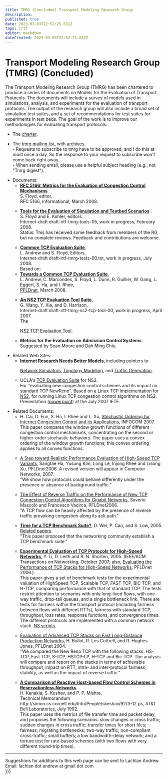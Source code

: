```yaml
---
title: TMRG (Concluded) Transport Modeling Research Group
description: 
published: true
date: 2023-03-03T22:52:25.631Z
tags: irtf
editor: markdown
dateCreated: 2023-03-03T22:52:21.832Z
---
```


# Transport Modeling Research Group (TMRG) (Concluded)
The Transport Modeling Research Group (TMRG) has been chartered to produce
a series of documents on Models for the Evaluation of Transport
Protocols.  The documents will include a survey of models used in
simulations, analysis, and experiments for the evaluation of transport
protocols.  The output of the research group will also include a
broad set of simulation test suites, and a set of recommendations
for test suites for experiments in test beds.  The goal of the work
is to improve our methodologies for evaluating transport protocols.
<p>

<ul>
<li>
The 
<a href="https://irtf.org/concluded/tmrg">charter</a>.
<p>

<li>
The 
<a href="https://www.irtf.org/mailman/listinfo/tmrg">
tmrg mailing list</a>, with 
<a href="http://www.irtf.org/mail-archive/web/tmrg/">archives</a>.
<br>
- Requests to subscribe to tmrg have to be approved, and
I do this at most once a day.  So the response to your request
to subscribe won't come back right away...
<br>
- When sending email, please use a helpful subject heading (e.g., not
"Tmrg digest").
<p>

<li>Documents:
<ul>

<li>

<b>
<a href="http://www.ietf.org/rfc/rfc5166.txt">
RFC 5166: Metrics for the Evaluation of Congestion Control Mechanisms</a></b>.
<br>
S. Floyd, editor.
<br>
RFC 5166, Informational, March 2008.
<p>

<li>

<b>
<a href="http://tools.ietf.org/html/draft-irtf-tmrg-tools">
Tools for the Evaluation of Simulation and Testbed Scenarios</a> </b>.
<br>
S. Floyd and E. Kohler, editors.
<br>
Internet-draft draft-irtf-tmrg-tools-05, work in progress, February
2008.
<br>
Status:  This has received some feedback from members of the RG,
but no complete reviews.
Feedback and contributions are welcome.

<p>

<li>
<b>
<a href="http://tools.ietf.org/html/draft-irtf-tmrg-tests">
Common TCP Evaluation Suite</a></b>,
<br>
L. Andrew and S. Floyd, Editors,
<br>
Internet-draft draft-irtf-tmrg-tests-00.txt, work in progress,
July 2008.
<br>
Based on:
<br>
<li>
<b>
<a href="http://www.icir.org/tmrg/pfldnet2008.pdf">
Towards a Common TCP Evaluation Suite</a></b>,
<br>
L. Andrew, C. Marcondes, S. Floyd, L. Dunn, R. Guillier, W. Gang,
L. Eggert, S. Ha, and I. Rhee,
<br>
<a href="http://www.hep.man.ac.uk/PFLDnet2008/">
PFLDnet</a>, March 2008.
<p>

<li>
<b>
<a href="http://tools.ietf.org/html/draft-irtf-tmrg-ns2-tcp-tool">
An NS2 TCP Evaluation Tool Suite</a></b>,
<br>
G. Wang, Y. Xia, and D. Harrison,
<br>
Internet-draft draft-irtf-tmrg-ns2-tcp-tool-00, work in progress,
April 2007.
<br>
The <a href="http://sourceforge.net/projects/tcpeval">

NS2 TCP Evaluation Tool</a>.
<p>

<li>
<b>
Metrics for the Evaluation on Admission Control Systems</b>.  
<br>
Suggested by
Sean Moore and Dah Ming Chiu.
<p>

</ul>

<li>Related Web Sites:
<ul>
<li>
<b>
<a href="http://www.icir.org/models/">
Internet Research Needs Better Models</a></b>,
including pointers to 

<a href="http://www.icir.org/models/simulators.html">Network Simulators</a>,
<a href="http://www.icir.org/models/topologies.html">Topology Modeling</a>,
and
<a href="http://www.icir.org/floyd/tmrg/trafficgenerators.html">Traffic Generation</a>.
<p>

<li>
UCLA's
<a href="http://netlab.cs.ucla.edu/tcpsuite/index.html">
TCP Evaluation Suite</a> for NS2.
<br>
For "evaluating new congestion control schemes and its impact on
standard TCP NewReno".  Based on 
<a
href="http://www.cs.caltech.edu/~weixl/technical/ns2linux/index.html">a 
Linux TCP implementation for NS2</a>,
for running Linux TCP congestion control algorithms on NS2.

<br>
Presentation
(<a href="http://www3.ietf.org/proceedings/07jul/slides/iccrg-3.ppt">powerpoint</a>) 
at the July 2007 IETF.
</ul>
<p>

<li>Related Documents:
<ul>
<li>
H. Cai, D. Eun, S. Ha, I. Rhee and L. Xu, 
<a href="http://netsrv.csc.ncsu.edu/convex-ordering/">
Stochastic Ordering for
Internet Congestion Control and its Applications</a>, 
INFOCOM 2007.
<br>
This paper compares the window growth functions of different congestion
control mechanisms,
concentrating on the second or higher-order stochastic behaviors.
The paper uses a convex ordering of the window growth functions; this
convex ordering applies to all convex functions.
<p>

<li>
<a href="http://www.hpcc.jp/pfldnet2006/technical.html">
A Step
toward Realistic Performance Evaluation of High-Speed TCP Variants</a>, 
Sangtae Ha, Yusung Kim, Long Le, Injong Rhee and Lisong Xu, 
PFLDnet2006.  A revised version will appear in Computer Networks, 2007.
<br>
"We show how protocols could behave differently
under the presence or absence of background traffic."
<p>

<li>
<a href="http://www.hpcc.jp/pfldnet2006/technical.html">
The Effect of Reverse Traffic on the Performance of New TCP
Congestion Control Algorithms for Gigabit Networks</a>,
Saverio Mascolo and Francesco Vacirca,
PFLDnet2006.
<br>
"A TCP flow can be
heavily affected by the presence of reverse traffic provoking
congestion along its ack path."
<p>

<li>

<b>
<a
href="http://www.cs.caltech.edu/~weixl/research/technicals/benchmark/summary.ps">
Time for a TCP Benchmark Suite?</a></b>,
D. Wei, P. Cao, and S. Low,
2005.  
<a
href="http://mailman.icsi.berkeley.edu/pipermail/tmrg-interest/2005-September/000101.html">
Related papers</a>.
<br>"This paper proposed that the networking community establish a TCP
benchmark suite."
<p>

<li>
<b>
<a href="http://www.hamilton.ie/net/eval/results_HI2005.pdf">
Experimental Evaluation of TCP Protocols for
High-Speed Networks</a></b>,
Y. Li, D. Leith and R. N. Shorten, 2005.  (IEEE/ACM Transactions on
Networking, October 2007;  also, 
<a href="http://www.hpcc.jp/pfldnet2006/paper/s3_02.pdf">
Evaluating the Performance of TCP
Stacks for High-Speed Networks</a>, PFLDnet 2006.).

<br>
This paper gives a set of benchmark tests for the experimental
valuation of HighSpeed TCP, Scalable TCP, FAST TCP, BIC TCP, and H-TCP,
comparing performance with that of standard TCP.  The tests restrict
attention to scenarios with only long-lived flows, with 
one-way traffic, drop-tail queues, and a single bottleneck link.
There are tests for fairness within the transport protocol
(including fairness between flows with different RTTs),
fairness with standard TCP, throughput, loss rates, response
functions, and convergence times.
The different protocols are implemented with a common network stack.
<a href="http://www.hamilton.ie/net/eval/tcptesting.zip">
NS scripts</a>.
<p>

<li>
<a href="http://www.springerlink.com/index/V7463765348771G6.pdf"> 
Evaluation of Advanced TCP Stacks on Fast Long-Distance Production Networks</a>, 
H. Bullot, R. Les Cottrell, and R. Hughes-Jones, 
PFLDnet
2004.
<br>
"We compared the New Reno TCP with the following stacks: HS-TCP, Fast
TCP, S-TCP, HSTCP-LP, H-TCP and Bic-TCP. The analysis will compare and
report on the stacks in terms of achievable throughput, impact on RTT,
intra- and inter-protocol fairness, stability, as well as the impact of
reverse traffic."
<p>

<li>
<b>

<a href="http://blizzard.cs.uwaterloo.ca/keshav/home/Papers/data/92/comparison_att.pdf">
A Comparison of Reactive
Host-based Flow Control Schemes in Reservationless Networks</a></b>. 
<br>
H. Kanakia, S. Keshav, and P. P. Mishra. 
<br>
Technical
Memorandum http://simon.cs.cornell.edu/Info/People/skeshav/92/3-12.ps,
AT&T Bell Laboratories, July 1992.
<br>
This paper uses the metrics of file transfer time and packet delay,
and proposes the following scenarios:
slow changes in cross traffic; sudden changes in cross traffic;
transfer times for short files; fairness; migrating bottlenecks;
two-way traffic; non-compliant cross-traffic; small buffers;
a low bandwidth-delay network; and a torture test for rate-based
schemes (with two flows with very different round-trip times).
</ul>

</ul>
<hr>
Suggestions for additions to this web page can be sent to 
Lachlan Andrew.  
<br>
Email: lachlan dot andrew at gmail dot com<br>
<!--Email: floyd at acm dot org-->
}}}
